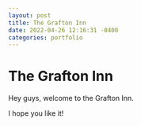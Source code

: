 ```yaml
---
layout: post
title: The Grafton Inn
date: 2022-04-26 12:16:31 -0400
categories: portfolio
---
```


# The Grafton Inn

Hey guys, welcome to the Grafton Inn.

I hope you like it!